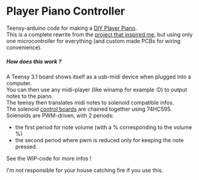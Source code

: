 # Player Piano Controller
Teensy-arduino code for making a [DIY Player Piano](https://www.youtube.com/watch?v=atJ_YsPFDjQ).  
This is a complete rewrite from the [project that inspired me](https://brandonswitzer.squarespace.com/player-piano), but using only one microcontroller for everything (and custom made PCBs for wiring convenience).

##### How does this work ?
A Teensy 3.1 board shows itself as a usb-midi device when plugged into a computer.  
You can then use any midi-player (like winamp for example :D) to output notes to the piano.  
The teensy then translates midi notes to solenoid compatible infos.  
The solenoid [control boards](https://github.com/vikbez/PlayerPianoController/PCB) are chained together using 74HC595.  
Solenoids are PWM-driven, with 2 periods:  
- the first period for note volume (with a % corresponding to the volume %)  
- the second period where pwm is reduced only for keeping the note pressed.  
  
See the WIP-code for more infos !  
  
I'm not responsible for your house catching fire if you use this.  

